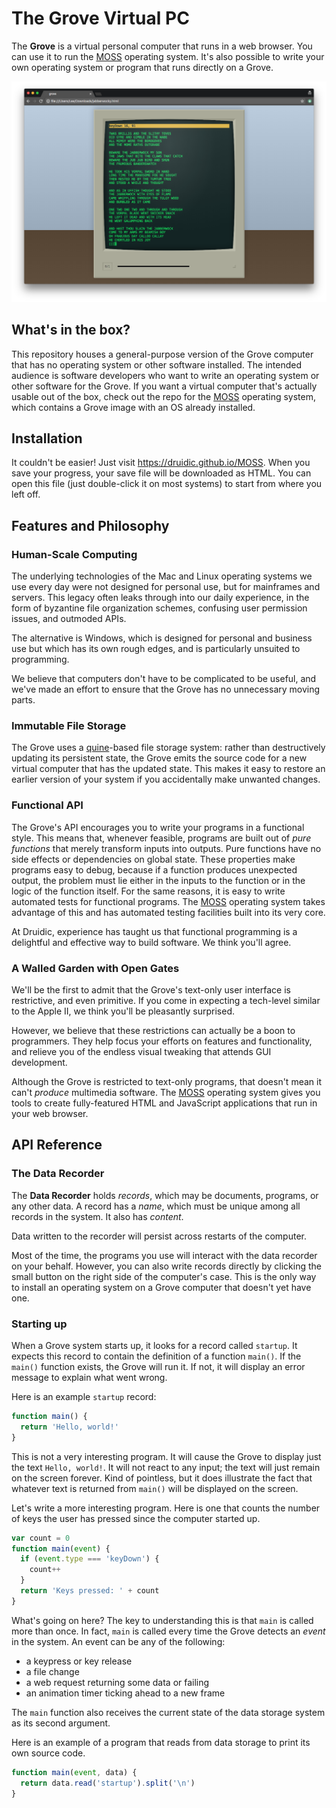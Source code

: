 # The Grove Virtual PC

The **Grove** is a virtual personal computer that runs in a web browser.
You can use it to run the [MOSS](https://github.com/druidic/MOSS) operating system.
It's also possible to write your own operating system or program that runs directly on a Grove.

![Screenshot of a Grove computer running a simple program](screenshot.png)

## What's in the box?

This repository houses a general-purpose version of the Grove computer
that has no operating system or other software installed. The intended
audience is software developers who want to write an operating system
or other software for the Grove. If you want a virtual computer that's
actually usable out of the box, check out the repo for the
[MOSS](https://github.com/druidic/MOSS) operating system, which contains
a Grove image with an OS already installed.

## Installation

It couldn't be easier! Just visit https://druidic.github.io/MOSS.
When you save your progress, your save file will be downloaded as HTML.
You can open this file (just double-click it on most systems)
to start from where you left off.

## Features and Philosophy

### Human-Scale Computing

The underlying technologies of the Mac and Linux operating systems
we use every day were not designed for personal use, but for mainframes
and servers. This legacy often leaks through into our daily experience,
in the form of byzantine file organization schemes, confusing user permission
issues, and outmoded APIs.

The alternative is Windows, which is designed for personal and business
use but which has its own rough edges, and is particularly unsuited to
programming.

We believe that computers don't have to be complicated to be useful,
and we've made an effort to ensure that the Grove has no unnecessary
moving parts.

### Immutable File Storage

The Grove uses a [quine](https://en.wikipedia.org/wiki/Quine_(computing))-based file storage system:
rather than destructively updating its persistent state,
the Grove emits the source code for a new virtual computer that has the updated state.
This makes it easy to restore an earlier version of your system if
you accidentally make unwanted changes.

### Functional API

The Grove's API encourages you to write your programs in a functional style.
This means that, whenever feasible, programs are built out of *pure functions*
that merely transform inputs into outputs.
Pure functions have no side effects or dependencies on global state.
These properties make programs easy to debug, because if a function produces
unexpected output, the problem must lie either in the inputs to the function
or in the logic of the function itself.
For the same reasons, it is easy to write automated tests for functional
programs. The [MOSS](https://github.com/druidic/MOSS) operating system
takes advantage of this and has automated testing facilities
built into its very core.

At Druidic, experience has taught us that functional programming is a
delightful and effective way to build software. We think you'll agree.

### A Walled Garden with Open Gates

We'll be the first to admit that the Grove's text-only
user interface is restrictive, and even primitive.
If you come in expecting a tech-level similar to the Apple II,
we think you'll be pleasantly surprised.

However, we believe that these restrictions
can actually be a boon to programmers.
They help focus your efforts on features and functionality,
and relieve you of the endless visual tweaking that attends
GUI development.

Although the Grove is restricted to text-only programs, that
doesn't mean it can't *produce* multimedia software. The
[MOSS](https://github.com/druidic/MOSS) operating system gives you tools to
create fully-featured HTML and JavaScript applications that run in your
web browser.

## API Reference

### The Data Recorder

The **Data Recorder** holds *records*, which may be documents,
programs, or any other data. A record has a *name*, which must be unique among
all records in the system. It also has *content*.

Data written to the recorder will persist across
restarts of the computer.

Most of the time, the programs you use will
interact with the data recorder on your behalf. However,
you can also write records directly by
clicking the small button on the right side of
the computer's case. This is the only way to install an
operating system on a Grove computer that doesn't yet have
one.

### Starting up

When a Grove system starts up, it looks for a record called
`startup`. It expects this record to contain the
definition of a function `main()`. If the `main()`
function exists, the Grove
will run it. If not, it will display an error message to
explain what went wrong.

Here is an example `startup` record:

```javascript
function main() {
  return 'Hello, world!'
}
```

This is not a very interesting program. It will cause the
Grove to display just the text `Hello, world!`. It
will not react to any input; the text will just remain on
the screen forever. Kind of pointless, but it does
illustrate the fact that whatever text is returned from
`main()` will be displayed on the screen.

Let's write a more interesting program. Here is one that
counts the number of keys the user has pressed since the
computer started up.

```javascript
var count = 0
function main(event) {
  if (event.type === 'keyDown') {
    count++
  }
  return 'Keys pressed: ' + count
}
```

What's going on here? The key to understanding this is that
`main` is called more than once. In fact, `main` is called
every time the Grove detects an *event* in the system.
An event can be any of the following:

- a keypress or key release
- a file change
- a web request returning some data or failing
- an animation timer ticking ahead to a new frame

The `main` function also receives the current state of the
data storage system as its second argument.

Here is an example of a program that reads from data storage
to print its own source code.

```javascript
function main(event, data) {
  return data.read('startup').split('\n')
}
```
